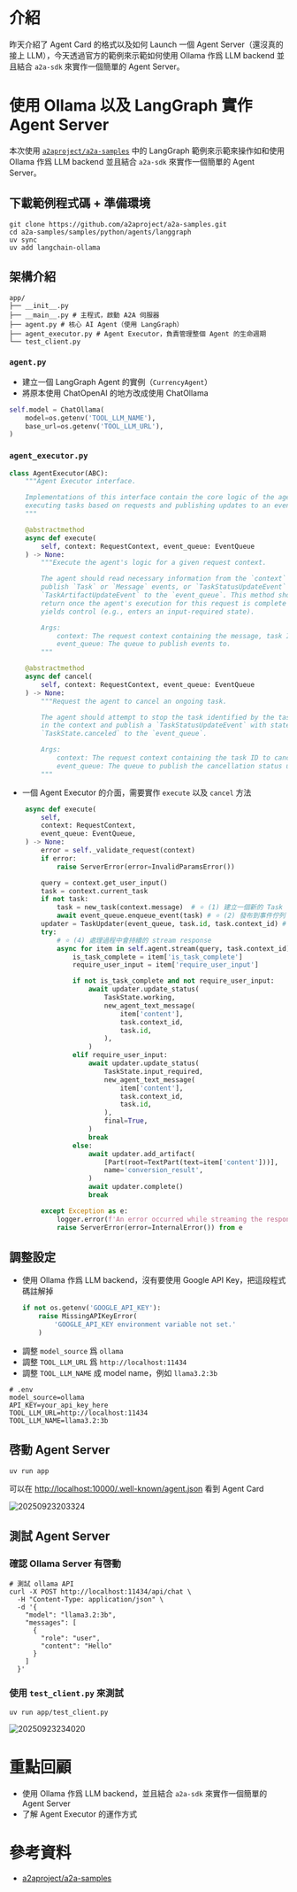 # 介紹

昨天介紹了 Agent Card 的格式以及如何 Launch 一個 Agent Server（還沒真的接上 LLM），今天透過官方的範例來示範如何使用 Ollama 作爲 LLM backend 並且結合 `a2a-sdk` 來實作一個簡單的 Agent Server。

# 使用 Ollama 以及 LangGraph 實作 Agent Server

本次使用 [`a2aproject/a2a-samples`](https://github.com/a2aproject/a2a-samples) 中的 LangGraph 範例來示範來操作如和使用 Ollama 作爲 LLM backend 並且結合 `a2a-sdk` 來實作一個簡單的 Agent Server。

## 下載範例程式碼 + 準備環境

```shell
git clone https://github.com/a2aproject/a2a-samples.git
cd a2a-samples/samples/python/agents/langgraph
uv sync
uv add langchain-ollama
```

## 架構介紹

```shell
app/
├── __init__.py         
├── __main__.py # 主程式，啟動 A2A 伺服器       
├── agent.py # 核心 AI Agent（使用 LangGraph）
├── agent_executor.py # Agent Executor，負責管理整個 Agent 的生命週期
└── test_client.py 
```

### `agent.py`

- 建立一個 LangGraph Agent 的實例（`CurrencyAgent`）
- 將原本使用 ChatOpenAI 的地方改成使用 ChatOllama

```python
self.model = ChatOllama(
    model=os.getenv('TOOL_LLM_NAME'),
    base_url=os.getenv('TOOL_LLM_URL'),
)
```

### `agent_executor.py`

```python
class AgentExecutor(ABC):
    """Agent Executor interface.

    Implementations of this interface contain the core logic of the agent,
    executing tasks based on requests and publishing updates to an event queue.
    """

    @abstractmethod
    async def execute(
        self, context: RequestContext, event_queue: EventQueue
    ) -> None:
        """Execute the agent's logic for a given request context.

        The agent should read necessary information from the `context` and
        publish `Task` or `Message` events, or `TaskStatusUpdateEvent` /
        `TaskArtifactUpdateEvent` to the `event_queue`. This method should
        return once the agent's execution for this request is complete or
        yields control (e.g., enters an input-required state).

        Args:
            context: The request context containing the message, task ID, etc.
            event_queue: The queue to publish events to.
        """

    @abstractmethod
    async def cancel(
        self, context: RequestContext, event_queue: EventQueue
    ) -> None:
        """Request the agent to cancel an ongoing task.

        The agent should attempt to stop the task identified by the task_id
        in the context and publish a `TaskStatusUpdateEvent` with state
        `TaskState.canceled` to the `event_queue`.

        Args:
            context: The request context containing the task ID to cancel.
            event_queue: The queue to publish the cancellation status update to.
        """
```

- 一個 Agent Executor 的介面，需要實作 `execute` 以及 `cancel` 方法

```python
    async def execute(
        self,
        context: RequestContext,
        event_queue: EventQueue,
    ) -> None:
        error = self._validate_request(context)
        if error:
            raise ServerError(error=InvalidParamsError())

        query = context.get_user_input()
        task = context.current_task
        if not task:
            task = new_task(context.message)  # ⭐ (1) 建立一個新的 Task
            await event_queue.enqueue_event(task) # ⭐ (2) 發布到事件佇列
        updater = TaskUpdater(event_queue, task.id, task.context_id) # ⭐ (3) 建立一個 TaskUpdater 來更新 Task 狀態
        try:
            # ⭐ (4) 處理過程中會持續的 stream response
            async for item in self.agent.stream(query, task.context_id):
                is_task_complete = item['is_task_complete']
                require_user_input = item['require_user_input']

                if not is_task_complete and not require_user_input:
                    await updater.update_status(
                        TaskState.working,
                        new_agent_text_message(
                            item['content'],
                            task.context_id,
                            task.id,
                        ),
                    )
                elif require_user_input:
                    await updater.update_status(
                        TaskState.input_required,
                        new_agent_text_message(
                            item['content'],
                            task.context_id,
                            task.id,
                        ),
                        final=True,
                    )
                    break
                else:
                    await updater.add_artifact(
                        [Part(root=TextPart(text=item['content']))],
                        name='conversion_result',
                    )
                    await updater.complete()
                    break

        except Exception as e:
            logger.error(f'An error occurred while streaming the response: {e}')
            raise ServerError(error=InternalError()) from e
```

## 調整設定

- 使用 Ollama 作爲 LLM backend，沒有要使用 Google API Key，把這段程式碼註解掉
    ```python
    if not os.getenv('GOOGLE_API_KEY'):
        raise MissingAPIKeyError(
            'GOOGLE_API_KEY environment variable not set.'
        )
    ```
- 調整 `model_source` 爲 `ollama`
- 調整 `TOOL_LLM_URL` 爲 `http://localhost:11434`
- 調整 `TOOL_LLM_NAME` 成 model name，例如 `llama3.2:3b`

```shell
# .env
model_source=ollama
API_KEY=your_api_key_here
TOOL_LLM_URL=http://localhost:11434
TOOL_LLM_NAME=llama3.2:3b
```

## 啓動 Agent Server

```shell
uv run app
```
可以在 [http://localhost:10000/.well-known/agent.json](http://localhost:10000/.well-known/agent.json) 看到 Agent Card

![20250923203324](https://raw.githubusercontent.com/hsiangjenli/pic-bed/main/images/20250923203324.png)

## 測試 Agent Server

### 確認 Ollama Server 有啓動

```shell
# 測試 ollama API
curl -X POST http://localhost:11434/api/chat \
  -H "Content-Type: application/json" \
  -d '{
    "model": "llama3.2:3b",
    "messages": [
      {
        "role": "user",
        "content": "Hello"
      }
    ]
  }'
```

### 使用 `test_client.py` 來測試

```shell
uv run app/test_client.py
```

![20250923234020](https://raw.githubusercontent.com/hsiangjenli/pic-bed/main/images/20250923234020.png)


# 重點回顧

- 使用 Ollama 作爲 LLM backend，並且結合 `a2a-sdk` 來實作一個簡單的 Agent Server
- 了解 Agent Executor 的運作方式

# 參考資料

- [a2aproject/a2a-samples](https://github.com/a2aproject/a2a-samples)